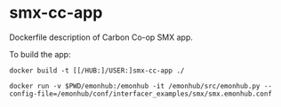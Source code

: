 # smx-cc-app

Dockerfile description of Carbon Co-op SMX app.

To build the app:

``docker build -t [[/HUB:]/USER:]smx-cc-app ./``

``docker run -v $PWD/emonhub:/emonhub -it /emonhub/src/emonhub.py --config-file=/emonhub/conf/interfacer_examples/smx/smx.emonhub.conf``

